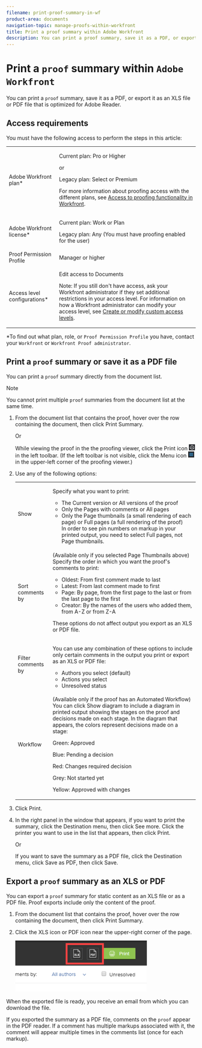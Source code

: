 ```yaml
---
filename: print-proof-summary-in-wf
product-area: documents
navigation-topic: manage-proofs-within-workfront
title: Print a proof summary within Adobe Workfront
description: You can print a proof summary, save it as a PDF, or export it as an XLS file or PDF file that is optimized for Adobe Reader.
---
```


# Print a `proof` summary within `Adobe Workfront`

You can print a `proof` summary, save it as a PDF, or export it as an XLS file or PDF file that is optimized for Adobe Reader.

## Access requirements

You must have the following access to perform the steps in this article:

<table cellspacing="0"> 
 <col> 
 <col> 
 <tbody> 
  <tr> 
   <td role="rowheader"><span>Adobe Workfront</span> plan*</td> 
   <td> <p>Current plan: Pro or Higher</p> <p>or</p> <p>Legacy plan: Select or Premium</p> <p>For more information about proofing access with the different plans, see <a href="../../../administration-and-setup/manage-workfront/configure-proofing/access-to-proofing-functionality.md" class="MCXref xref">Access to proofing functionality in Workfront</a>.</p> </td> 
  </tr> 
  <tr> 
   <td role="rowheader"><span>Adobe Workfront</span> license*</td> 
   <td> <p>Current plan: Work or Plan</p> <p>Legacy plan: Any (You must have proofing enabled for the user)</p> </td> 
  </tr> 
  <tr> 
   <td role="rowheader"><span>Proof Permission Profile</span> </td> 
   <td>Manager or higher</td> 
  </tr> 
  <tr> 
   <td role="rowheader">Access level configurations*</td> 
   <td> <p>Edit access to Documents</p> <p>Note: If you still don't have access, ask your <span>Workfront administrator</span> if they set additional restrictions in your access level. For information on how a <span>Workfront administrator</span> can modify your access level, see <a href="../../../administration-and-setup/add-users/configure-and-grant-access/create-modify-access-levels.md" class="MCXref xref">Create or modify custom access levels</a>.</p> </td> 
  </tr> 
 </tbody> 
</table>

&#42;To find out what plan, role, or `Proof Permission Profile` you have, contact your `Workfront` or `Workfront Proof administrator`.

## Print a `proof` summary or save it as a PDF file

You can print a `proof` summary directly from the document list.

>[!NOTE]
>
>You cannot print multiple `proof` summaries from the document list at the same time.

<ol> 
 <li value="1"> <p>From the document list that contains the <span>proof</span>, hover over the row containing the document, then click <span class="bold">Print Summary</span>.</p>  <p>Or</p> <p>While viewing the <span>proof</span> in the the <span>proofing viewer</span>, click the <span class="bold">Print&nbsp;</span>icon <img src="assets/print-icon-in-pv.png"> in the left toolbar. (If the left toolbar is not visible, click the Menu icon <img src="assets/menu-icon-in-pv.png"> in the upper-left corner of the <span>proofing viewer</span>.)</p> </li> 
 <li value="2"> <p>Use any of the following options:</p> 
  <table cellspacing="0"> 
   <col> 
   <col> 
   <tbody> 
    <tr> 
     <td role="rowheader">Show</td> 
     <td> <p>Specify what you want to print:</p> 
      <ul> 
       <li>The <span class="bold">Current version</span> or <span class="bold">All versions</span> of the <span>proof</span></li> 
       <li>Only the <span class="bold">Pages with comments</span> or <span class="bold">All pages</span></li> 
       <li>Only the <span class="bold">Page thumbnails</span> (a small rendering of each page)&nbsp;or <span class="bold">Full pages</span> (a full rendering of the <span>proof</span>)<br></li> <note type="note">
         In order to see pin numbers on markup in your printed output, you need to select Full pages, not Page thumbnails.&nbsp;
       </note> 
      </ul> </td> 
    </tr> 
    <tr> 
     <td role="rowheader">Sort comments by</td> 
     <td> <p>(Available only if you selected Page Thumbnails above) Specify the order in which you want the <span>proof</span>'s comments to print:</p> 
      <ul> 
       <li><span class="bold">Oldest</span>: From first comment made to last</li> 
       <li><span class="bold">Latest</span>: From last comment made to first</li> 
       <li><span class="bold">Page</span>: By page, from the first page to the last or from the last page to the first</li> 
       <li><span class="bold">Creator</span>: By the names of the users who added them, from A-Z or from Z-A</li> 
      </ul> <p>These options do not affect output you export as an XLS or PDF file.</p> </td> 
    </tr> 
    <tr> 
     <td role="rowheader">Filter comments by</td> 
     <td> <p>You can use any combination of these options to include only certain comments in the output you print or export as an XLS or PDF file:</p> 
      <ul> 
       <li>Authors you select (default)</li> 
       <li>Actions you select</li> 
       <li><span class="bold">Unresolved</span> status</li> 
      </ul> </td> 
    </tr> 
    <tr> 
     <td role="rowheader">Workflow</td> 
     <td> <p>(Available only if the proof has an Automated Workflow) You can click <span class="bold">Show diagram</span> to include a diagram in printed output showing the stages on the <span>proof</span> and decisions made on each stage. In the diagram that appears, the colors represent decisions made on a stage:</p> <p><span class="bold">Green</span>: Approved</p> <p><span class="bold">Blue</span>: Pending a decision</p> <p><span class="bold">Red</span>: Changes required decision</p> <p><span class="bold">Grey</span>: Not started yet</p> <p><span class="bold">Yellow</span>: Approved with changes</p> </td> 
    </tr> 
   </tbody> 
  </table> </li> 
 <li value="3">Click <span class="bold">Print</span>.</li> 
 <li value="4"> <p>In the right panel in the window that appears, if you want to print the summary, click the <span class="bold">Destination</span> menu, then click <span class="bold">See more</span>. Click the printer you want to use in the list that appears, then click <span class="bold">Print</span>.</p> <p>Or</p> <p>If you want to save the summary as a PDF file, click the <span class="bold">Destination</span> menu, click <span class="bold">Save as PDF</span>, then click <span class="bold">Save</span>.<br></p> </li> 
</ol>

<!--
For information about using and customizing decisions, see Configure approval decision options in Workfront Proof.
-->

## Export a `proof` summary as an XLS or PDF

You can export a `proof` summary for static content as an XLS file or as a PDF file. Proof exports include only the content of the proof.

<!--
You can't include a diagram showing the stages and decisions made on the proof.
-->

<ol> 
 <li value="1"> <p>From the document list that contains the <span>proof</span>, hover over the row containing the document, then click <span class="bold">Print Summary</span>.</p>  </li> 
 <li value="2"> <p>Click the XLS icon or PDF icon near the upper-right corner of the page. </p> <p> <img src="assets/xls-pdf-icons-350x136.png" style="width: 350;height: 136;"> </p> </li> 
</ol>

When the exported file is ready, you receive an email from which you can download the file.

If you exported the summary as a PDF file, comments on the `proof` appear in the PDF reader. If a comment has multiple markups associated with it, the comment will appear multiple times in the comments list (once for each markup).
